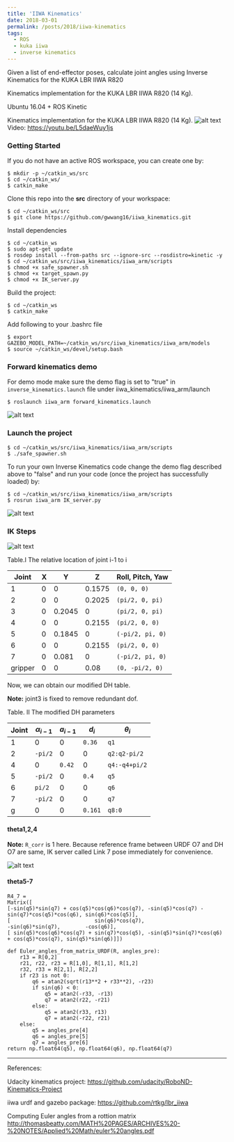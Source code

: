 ```yaml
---
title: 'IIWA Kinematics'
date: 2018-03-01
permalink: /posts/2018/iiwa-kinematics
tags:
  - ROS
  - kuka iiwa
  - inverse kinematics
---
```


Given a list of end-effector poses, calculate joint angles using Inverse Kinematics for the KUKA LBR IIWA R820

Kinematics implementation for the KUKA LBR IIWA R820 (14 Kg). 

Ubuntu 16.04 + ROS Kinetic

Kinematics implementation for the KUKA LBR IIWA R820 (14 Kg).
![alt text][gif]
Video: https://youtu.be/L5daeWuy1js

[//]: # "Image References"
[gif]: /images/portfolio/pick-place/pick-place.gif
[fk]: /images/portfolio/pick-place/imgs/forward_kinematics.jpg
[results]:/images/portfolio/pick-place/imgs/IK_results.jpg
[dh]:/images/portfolio/pick-place/imgs/dh.jpg
[ik_1]:/images/portfolio/pick-place/imgs/ik_1.jpg



### Getting Started

If you do not have an active ROS workspace, you can create one by:

```
$ mkdir -p ~/catkin_ws/src
$ cd ~/catkin_ws/
$ catkin_make
```

Clone this repo into the **src** directory of your workspace:

```
$ cd ~/catkin_ws/src
$ git clone https://github.com/gwwang16/iiwa_kinematics.git
```

Install dependencies

```
$ cd ~/catkin_ws
$ sudo apt-get update
$ rosdep install --from-paths src --ignore-src --rosdistro=kinetic -y
$ cd ~/catkin_ws/src/iiwa_kinematics/iiwa_arm/scripts
$ chmod +x safe_spawner.sh
$ chmod +x target_spawn.py
$ chmod +x IK_server.py
```

Build the project:

```
$ cd ~/catkin_ws
$ catkin_make
```
Add following to your .bashrc file
```
$ export GAZEBO_MODEL_PATH=~/catkin_ws/src/iiwa_kinematics/iiwa_arm/models
$ source ~/catkin_ws/devel/setup.bash
```


### Forward kinematics demo

For demo mode make sure the demo flag is set to "true" in `inverse_kinematics.launch` file under iiwa_kinematics/iiwa_arm/launch

```
$ roslaunch iiwa_arm forward_kinematics.launch
```
![alt text][fk]


### Launch the project

```
$ cd ~/catkin_ws/src/iiwa_kinematics/iiwa_arm/scripts
$ ./safe_spawner.sh
```

To run your own Inverse Kinematics code change the demo flag described above to "false" and run your code (once the project has successfully loaded) by:

```
$ cd ~/catkin_ws/src/iiwa_kinematics/iiwa_arm/scripts
$ rosrun iiwa_arm IK_server.py
```
![alt text][results]



### IK Steps

![alt text][dh]

Table.I The relative location of joint i-1  to  i

| Joint   | X    | Y      | Z      | Roll, Pitch, Yaw |
| ------- | ---- | ------ | ------ | ---------------- |
| 1       | 0    | 0      | 0.1575 | `(0, 0, 0)`      |
| 2       | 0    | 0      | 0.2025 | `(pi/2, 0, pi)`  |
| 3       | 0    | 0.2045 | 0      | `(pi/2, 0, pi)`  |
| 4       | 0    | 0      | 0.2155 | `(pi/2, 0, 0)`   |
| 5       | 0    | 0.1845 | 0      | `(-pi/2, pi, 0)` |
| 6       | 0    | 0      | 0.2155 | `(pi/2, 0, 0)`   |
| 7       | 0    | 0.081  | 0      | `(-pi/2, pi, 0)` |
| gripper | 0    | 0      | 0.08   | `(0, -pi/2, 0)`  |

Now, we can obtain our modified DH table. 

**Note:** joint3 is fixed to remove redundant dof.

Table. II The modified DH parameters

| Joint | $\alpha_{i-1}$ | $a_{i-1}$ | $d_i$   | $\theta_i$    |
| ----- | -------------- | --------- | ------- | ------------- |
| 1     | 0              | 0         | `0.36`  | `q1`          |
| 2     | `-pi/2`        | 0         | 0       | `q2:q2-pi/2`  |
| 4     | 0              | `0.42`    | 0       | `q4:-q4+pi/2` |
| 5     | `-pi/2`        | 0         | `0.4`   | `q5`          |
| 6     | `pi/2`         | 0         | 0       | `q6`          |
| 7     | `-pi/2`        | 0         | 0       | `q7`          |
| g     | 0              | 0         | `0.161` | `q8:0`        |

#### theta1,2,4

**Note:** `R_corr` is 1 here.  Because reference frame between URDF O7 and DH O7 are same, IK server called  Link 7 pose immediately for convenience.

![alt text][ik_1]

#### theta5-7


```
R4_7 = 
Matrix([
[-sin(q5)*sin(q7) + cos(q5)*cos(q6)*cos(q7), -sin(q5)*cos(q7) - sin(q7)*cos(q5)*cos(q6), sin(q6)*cos(q5)],
[                           sin(q6)*cos(q7),                           -sin(q6)*sin(q7),        -cos(q6)],
[ sin(q5)*cos(q6)*cos(q7) + sin(q7)*cos(q5), -sin(q5)*sin(q7)*cos(q6) + cos(q5)*cos(q7), sin(q5)*sin(q6)]])
```


```
def Euler_angles_from_matrix_URDF(R, angles_pre):
    r13 = R[0,2]
    r21, r22, r23 = R[1,0], R[1,1], R[1,2] 
    r32, r33 = R[2,1], R[2,2]
    if r23 is not 0:
        q6 = atan2(sqrt(r13**2 + r33**2), -r23)
        if sin(q6) < 0:
            q5 = atan2(-r33, -r13)
            q7 = atan2(r22, -r21)
    	else:
            q5 = atan2(r33, r13)
            q7 = atan2(-r22, r21)
    else:
        q5 = angles_pre[4]
        q6 = angles_pre[5]
        q7 = angles_pre[6]
return np.float64(q5), np.float64(q6), np.float64(q7)
```

---
References:

Udacity kinematics project:
https://github.com/udacity/RoboND-Kinematics-Project

iiwa urdf and gazebo package:
https://github.com/rtkg/lbr_iiwa

Computing Euler angles from a rottion matrix
http://thomasbeatty.com/MATH%20PAGES/ARCHIVES%20-%20NOTES/Applied%20Math/euler%20angles.pdf